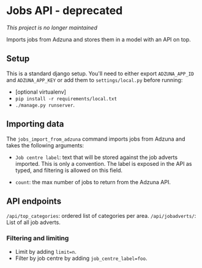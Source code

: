 # Jobs API - deprecated

*This project is no longer maintained*

Imports jobs from Adzuna and stores them in a model with an API on top.

## Setup

This is a standard django setup.  You'll need to either export `ADZUNA_APP_ID` and `ADZUNA_APP_KEY` or add them to `settings/local.py` before running:

* [optional virtualenv]
* `pip install -r requirements/local.txt`
*  `./manage.py runserver`.

## Importing data

The `jobs_import_from_adzuna` command imports jobs from Adzuna and takes the following arguments:

* `Job centre label`: text that will be stored against the job adverts imported.  This is only a convention.  The label is exposed in the API as typed, and filtering is allowed on this field.

* `count`: the max number of jobs to return from the Adzuna API.

## API endpoints

`/api/top_categories`: ordered list of categories per area.
`/api/jobadverts/`: List of all job adverts.

### Filtering and limiting

* Limit by adding `limit=n`.
* Filter by job centre by adding `job_centre_label=foo`.
